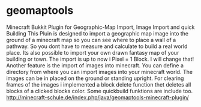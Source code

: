 # geomaptools
Minecraft Bukkit Plugin for Geographic-Map Import, Image Import and quick Building
This Pluin is designed to import a geographic map image into the ground of a minecraft 
map so you can see where to place a wall of a pathway. So you dont have to measure and calculate
to build a real world place.
Its also possible to import your own drawn fantasy map of your building or town.
The import is up to now i Pixel = 1 Block. I will change that!
Another feature is the import of images into minecraft. You can define a directory from where you can 
import images into your minecraft world. The images can be in placed on the ground or standing upright.
For clearing frames of the images i implemented a block delete function thet deletes all blocks of a clicked blocks color.
Some quickbuild funktions are include too.
http://minecraft-schule.de/index.php/java/geomaptools-minecraft-plugin/
